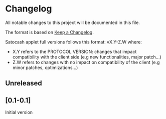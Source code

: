# Changelog

All notable changes to this project will be documented in this file.

The format is based on [Keep a Changelog](https://keepachangelog.com/en/1.0.0/).

Satocash applet full versions follows this format: vX.Y-Z.W where:
* X.Y refers to the PROTOCOL VERSION: changes that impact compatibility with the client side (e.g new functionalities, major patch...)
* Z.W refers to changes with no impact on compatibility of the client (e.g minor patches, optimizations...)

## Unreleased

## [0.1-0.1]

Initial version